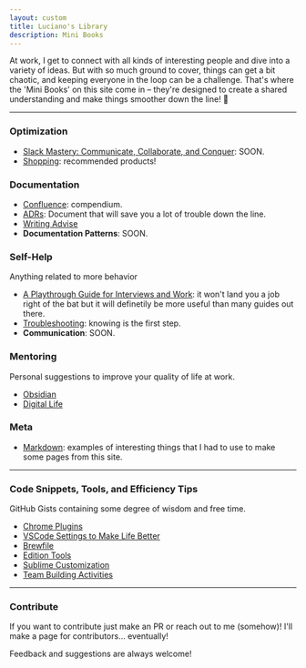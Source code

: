 ```yaml
---
layout: custom
title: Luciano's Library
description: Mini Books
---
```


At work, I get to connect with all kinds of interesting people and dive into a variety of ideas. But with so much ground to cover, things can get a bit chaotic, and keeping everyone in the loop can be a challenge. That's where the 'Mini Books' on this site come in – they're designed to create a shared understanding and make things smoother down the line! 🚀

---

### Optimization

- [Slack Mastery: Communicate, Collaborate, and Conquer](./pages/slack.md): SOON.
- [Shopping](./pages/shopping.md): recommended products!

### Documentation

- [Confluence](./pages/confluence.md): compendium.
- [ADRs](./pages/adrs.md): Document that will save you a lot of trouble down the line.
- [Writing Advise](./pages/writing.md)
- **Documentation Patterns**: SOON.

### Self-Help

Anything related to more behavior 

- [A Playthrough Guide for Interviews and Work](./pages/ds-interviews): it won't land you a job right of the bat but it will definetily be more useful than many guides out there.
- [Troubleshooting](./pages/troubleshooting): knowing is the first step.
- **Communication**: SOON.

### Mentoring

Personal suggestions to improve your quality of life at work.

- [Obsidian]()
- [Digital Life]()

### Meta

- [Markdown](./pages/meta-markdown.md): examples of interesting things that I had to use to make some pages from this site.

---

### Code Snippets, Tools, and Efficiency Tips

GitHub Gists containing some degree of wisdom and free time.

- <a href="https://gist.github.com/LucianoAdonis/be46fd68a6324a9777385b8982885cc3" target="_blank">Chrome Plugins</a>
- <a href="https://gist.github.com/LucianoAdonis/4a711db16b8eef7a24c5e66110ba644e" target="_blank">VSCode Settings to Make Life Better</a>
- <a href="https://gist.github.com/LucianoAdonis/43a43e5b80515abb828ceb1d3dca2258" target="_blank">Brewfile</a>
- <a href="https://gist.github.com/LucianoAdonis/93f008e9bf92b0dbcdd5d2ee03f37535" target="_blank">Edition Tools</a>
- <a href="https://gist.github.com/LucianoAdonis/2fdc70716cc00e7d584494b0beafc985" target="_blank">Sublime Customization</a>
- <a href="https://gist.github.com/LucianoAdonis/91398d78df653e6a2d4969c87261b184" target="_blank">Team Building Activities</a>

---

### Contribute

If you want to contribute just make an PR or reach out to me (somehow)! I'll make a page for contributors... eventually!

Feedback and suggestions are always welcome!
